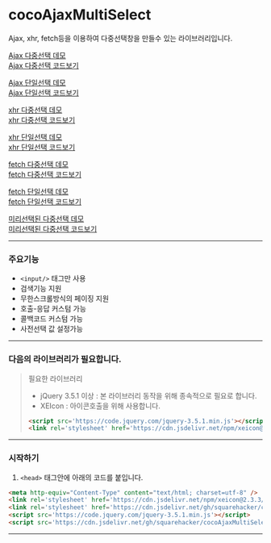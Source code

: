 # cocoAjaxMultiSelect
Ajax, xhr, fetch등을 이용하여 다중선택창을 만들수 있는 라이브러리입니다.  
  
  
[Ajax 다중선택 데모](https://www.dadolcorp.com/cocoajaxmultiselect/example/example-jquery-multi.html)  
[Ajax 다중선택 코드보기](https://github.com/squarehacker/cocoAjaxMultiSelect/blob/main/example/example-jquery-multi.html)  
  
[Ajax 단일선택 데모](https://www.dadolcorp.com/cocoajaxmultiselect/example/example-jquery.html)  
[Ajax 단일선택 코드보기](https://github.com/squarehacker/cocoAjaxMultiSelect/blob/main/example/example-jquery.html)  
  
[xhr 다중선택 데모](https://www.dadolcorp.com/cocoajaxmultiselect/example/example-xhr-multi.html)  
[xhr 다중선택 코드보기](https://github.com/squarehacker/cocoAjaxMultiSelect/blob/main/example/example-xhr-multi.html)  
  
[xhr 단일선택 데모](https://www.dadolcorp.com/cocoajaxmultiselect/example/example-xhr.html)  
[xhr 단일선택 코드보기](https://github.com/squarehacker/cocoAjaxMultiSelect/blob/main/example/example-xhr.html)  
  
[fetch 다중선택 데모](https://www.dadolcorp.com/cocoajaxmultiselect/example/example-fetch-multi.html)  
[fetch 다중선택 코드보기](https://github.com/squarehacker/cocoAjaxMultiSelect/blob/main/example/example-fetch-multi.html)  
  
[fetch 단일선택 데모](https://www.dadolcorp.com/cocoajaxmultiselect/example/example-fetch.html)  
[fetch 단일선택 코드보기](https://github.com/squarehacker/cocoAjaxMultiSelect/blob/main/example/example-fetch.html)  
  
[미리선택된 다중선택 데모](https://www.dadolcorp.com/cocoajaxmultiselect/example/example-is-value.html)  
[미리선택된 다중선택 코드보기](https://github.com/squarehacker/cocoAjaxMultiSelect/blob/main/example/example-is-value.html)  
   
------  
  
### 주요기능  
  
- ```<input/>``` 태그만 사용
- 검색기능 지원
- 무한스크롤방식의 페이징 지원
- 호출-응답 커스텀 가능
- 콜백코드 커스텀 가능
- 사전선택 값 설정가능  
  
  
------  
  
### 다음의 라이브러리가 필요합니다.  
  
> 필요한 라이브러리  
> - jQuery 3.5.1 이상 : 본 라이브러리 동작을 위해 종속적으로 필요로 합니다.  
> - XEIcon : 아이콘호출을 위해 사용합니다.  
>  
>```html
><script src='https://code.jquery.com/jquery-3.5.1.min.js'></script>  
><link rel='stylesheet' href='https://cdn.jsdelivr.net/npm/xeicon@2.3.3/xeicon.min.css'>  
>```
  
------  
  
### 시작하기
  
1. ```<head>``` 태그안에 아래의 코드를 붙입니다.
```html
<meta http-equiv="Content-Type" content="text/html; charset=utf-8" />
<link rel='stylesheet' href='https://cdn.jsdelivr.net/npm/xeicon@2.3.3/xeicon.min.css'>
<link rel='stylesheet' href='https://cdn.jsdelivr.net/gh/squarehacker/cocoAjaxMultiSelect/src/cocoAjaxMultiSelect.css'>
<script src='https://code.jquery.com/jquery-3.5.1.min.js'></script>
<script src='https://cdn.jsdelivr.net/gh/squarehacker/cocoAjaxMultiSelect/src/cocoAjaxMultiSelect.min.js'></script>
```
  
------  
